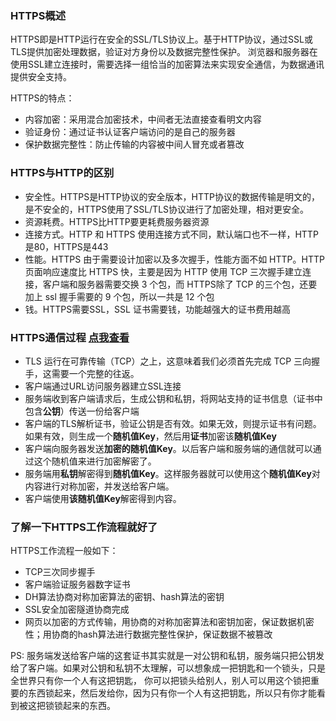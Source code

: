 ### HTTPS概述
HTTPS即是HTTP运行在安全的SSL/TLS协议上。基于HTTP协议，通过SSL或TLS提供加密处理数据，验证对方身份以及数据完整性保护。
浏览器和服务器在使用SSL建立连接时，需要选择一组恰当的加密算法来实现安全通信，为数据通讯提供安全支持。

HTTPS的特点：
- 内容加密：采用混合加密技术，中间者无法直接查看明文内容
- 验证身份：通过证书认证客户端访问的是自己的服务器
- 保护数据完整性：防止传输的内容被中间人冒充或者篡改

### HTTPS与HTTP的区别
- 安全性。HTTPS是HTTP协议的安全版本，HTTP协议的数据传输是明文的，是不安全的，HTTPS使用了SSL/TLS协议进行了加密处理，相对更安全。
- 资源耗费。HTTPS比HTTP要更耗费服务器资源
- 连接方式。HTTP 和 HTTPS 使用连接方式不同，默认端口也不一样，HTTP是80，HTTPS是443
- 性能。HTTPS 由于需要设计加密以及多次握手，性能方面不如 HTTP。HTTP 页面响应速度比 HTTPS 快，主要是因为 HTTP 使用 TCP 三次握手建立连接，客户端和服务器需要交换 3 个包，而 HTTPS除了 TCP 的三个包，还要加上 ssl 握手需要的 9 个包，所以一共是 12 个包
- 钱。HTTPS需要SSL，SSL 证书需要钱，功能越强大的证书费用越高

### HTTPS通信过程  [点我查看](https://www.runoob.com/w3cnote/http-vs-https.html)
- TLS 运行在可靠传输（TCP）之上，这意味着我们必须首先完成 TCP 三向握手，这需要一个完整的往返。
- 客户端通过URL访问服务器建立SSL连接
- 服务端收到客户端请求后，生成公钥和私钥，将网站支持的证书信息（证书中包含**公钥**）传送一份给客户端
- 客户端的TLS解析证书，验证公钥是否有效。如果无效，则提示证书有问题。如果有效，则生成一个**随机值Key**，然后用**证书**加密该**随机值Key**
- 客户端向服务器发送**加密的随机值Key**。以后客户端和服务端的通信就可以通过这个随机值来进行加密解密了。
- 服务端用**私钥**解密得到**随机值Key**。这样服务器就可以使用这个**随机值Key**对内容进行对称加密，并发送给客户端。
- 客户端使用**该随机值Key**解密得到内容。

### 了解一下HTTPS工作流程就好了
HTTPS工作流程一般如下：
- TCP三次同步握手
- 客户端验证服务器数字证书
- DH算法协商对称加密算法的密钥、hash算法的密钥
- SSL安全加密隧道协商完成
- 网页以加密的方式传输，用协商的对称加密算法和密钥加密，保证数据机密性；用协商的hash算法进行数据完整性保护，保证数据不被篡改



PS: 服务端发送给客户端的这套证书其实就是一对公钥和私钥，服务端只把公钥发给了客户端。如果对公钥和私钥不太理解，可以想象成一把钥匙和一个锁头，只是全世界只有你一个人有这把钥匙，
你可以把锁头给别人，别人可以用这个锁把重要的东西锁起来，然后发给你，因为只有你一个人有这把钥匙，所以只有你才能看到被这把锁锁起来的东西。
